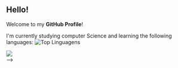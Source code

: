 ## Hello!
Welcome to my **GitHub Profile**!

I'm currently studying computer Science and learning the following languages:
![Top Linguagens](https://github-readme-stats.vercel.app/api/top-langs/?username=SEU_USUARIO&layout=compact&theme=default)

<div>
<a href="https://www.linkedin.com/in/anacesantos" target="_blank"><img loading="lazy" src="https://img.shields.io/badge/-LinkedIn-%230077B5?style=for-the-badge&logo=linkedin&logoColor=white" target="_blank"></a>
</div>
-->
